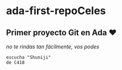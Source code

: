 # ada-first-repoCeles

## Primer proyecto Git en Ada :heart:

*no te rindas tan fácilmente, vos podes*
```
escucha "Shuniji"
de C418
```

